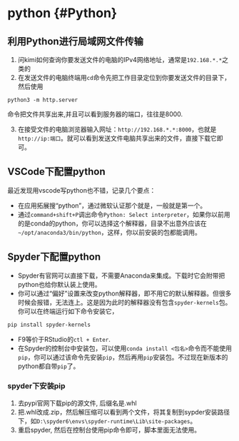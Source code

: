 
# python {#Python}

## 利用Python进行局域网文件传输

1. 问kimi如何查询你要发送文件的电脑的IPv4网络地址，通常是`192.168.*.*`之类的
2. 在发送文件的电脑终端用`cd`命令先把工作目录定位到你要发送文件的目录下，然后使用
```
python3 -m http.server
```
命令把文件共享出来,并且可以看到服务器的端口，往往是8000.

3. 在接受文件的电脑浏览器输入网址：`http://192.168.*.*:8000`，也就是`http://ip:端口`。就可以看到发送文件电脑共享出来的文件，直接下载它即可。

## VSCode下配置python

最近发现用vscode写python也不错，记录几个要点：

- 在应用拓展搜“python”，通过微软认证那个就是，一般就是第一个。
- 通过`command+shift+P`调出命令`Python: Select interpreter`，如果你以前用的是conda的python，你可以选择这个解释器，目录不出意外应该在`~/opt/anaconda3/bin/python`，这样，你以前安装的包都能调用。

## Spyder下配置python

- Spyder有官网可以直接下载，不需要Anaconda来集成。下载时它会附带把python也给你默认装上使用。
- 你可以通过“偏好”设置来改变python解释器，即不用它的默认解释器。但很多时候会报错，无法连上。这是因为此时的解释器没有包含`spyder-kernels`包。你可以在终端运行如下命令安装它，
```bash
pip install spyder-kernels
```

- F9等价于RStudio的`ctl + Enter`.
- 在Spyder的控制台中安装包，可以使用`conda install <包名>`命令而不能使用`pip`，你可以通过该命令先安装`pip`，然后再用`pip`安装包。不过现在新版本的python都自带`pip`了。

### spyder下安装pip

1. 去pypi官网下载pip的源文件, 后缀名是.whl
2. 把.whl改成.zip，然后解压缩可以看到两个文件，将其复制到sypder安装路径下，如`D:\spyder6\envs\spyder-runtime\Lib\site-packages`。
3. 重启spyder, 然后在控制台使用pip命令即可，脚本里面无法使用。
